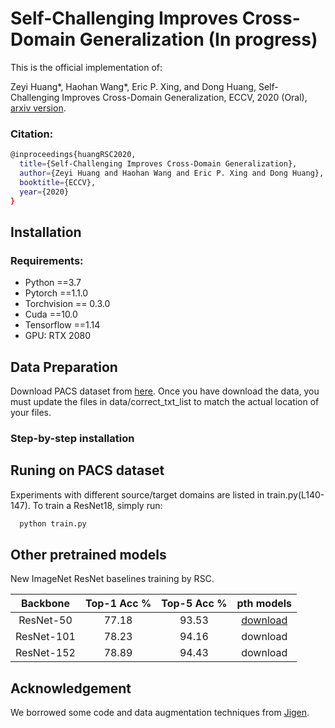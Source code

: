 # Self-Challenging Improves Cross-Domain Generalization (In progress)
This is the official implementation of: 

Zeyi Huang*, Haohan Wang*, Eric P. Xing, and Dong Huang, Self-Challenging Improves Cross-Domain Generalization, ECCV, 2020 (Oral), [arxiv version](https://arxiv.org/abs/2007.02454).

### Citation: 

```bash
@inproceedings{huangRSC2020,
  title={Self-Challenging Improves Cross-Domain Generalization},
  author={Zeyi Huang and Haohan Wang and Eric P. Xing and Dong Huang},
  booktitle={ECCV},
  year={2020}
}
```

## Installation

### Requirements:

- Python ==3.7
- Pytorch ==1.1.0
- Torchvision == 0.3.0
- Cuda ==10.0
- Tensorflow ==1.14
- GPU: RTX 2080

## Data Preparation
Download PACS dataset from [here](http://www.eecs.qmul.ac.uk/~dl307/project_iccv2017). Once you have download the data, you must update the files in data/correct_txt_list to match the actual location of your files.

### Step-by-step installation


## Runing on PACS dataset
Experiments with different source/target domains are listed in train.py(L140-147).
To train a ResNet18, simply run:
```bash
  python train.py
```


## Other pretrained models
New ImageNet ResNet baselines training by RSC.

| Backbone        | Top-1 Acc % |Top-5 Acc % | pth models |
| :--------------:| :--------------: | :------------:  |:------------:  |
| ResNet-50       |77.18           |93.53            |[download](https://cmu.box.com/s/wpcy4mwkfm7gku3q4b115d5y1t69i4s4)   |
| ResNet-101      |78.23           |94.16            | download   |
| ResNet-152      |78.89           |94.43            | download   |


## Acknowledgement
We borrowed some code and data augmentation techniques from [Jigen](https://github.com/fmcarlucci/JigenDG).
